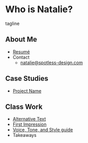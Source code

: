 # Who is Natalie?
tagline

## About Me

- [Resumé](04-experience)
- Contact
    - natalie@spotless-design.com

## Case Studies

- [Project Name](03-content-first)

## Class Work

- [Alternative Text](01-alternative-text)
- [First Impression](02-first-impression)
- [Voice, Tone, and Style guide](05-voice-tone)
- Takeaways
